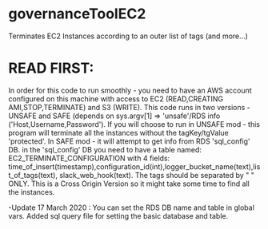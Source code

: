 # governanceToolEC2
Terminates EC2 Instances according to an outer list of tags (and more...)

# READ FIRST:
 In order for this code to run smoothly - you need to have an AWS account configured on this machine with access to
 EC2 (READ,CREATING AMI,STOP,TERMINATE) and S3 (WRITE). This code runs in two versions - UNSAFE and SAFE (depends on
 sys.argv[1] => 'unsafe'/RDS info ('Host,Username,Password'). If you will choose to run in UNSAFE mod - this program
 will terminate all the instances without the tagKey/tgValue 'protected'. In SAFE mod - it will attempt to get info
 from RDS 'sql_config' DB. in the 'sql_config' DB you need to have a table named: EC2_TERMINATE_CONFIGURATION with
 4 fields: time_of_insert(timestamp),configuration_id(int),logger_bucket_name(text),list_of_tags(text),
 slack_web_hook(text). The tags should be separated by " " ONLY. This is a Cross Origin Version so it might take some
 time to find all the instances.
 
 -Update 17 March 2020 : 
   You can set the RDS DB name and table in global vars.
   Added sql query file for setting the basic database and table.
